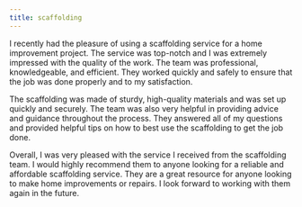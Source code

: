 ```yaml
---
title: scaffolding
---
```


I recently had the pleasure of using a scaffolding service for a home improvement project. The service was top-notch and I was extremely impressed with the quality of the work. The team was professional, knowledgeable, and efficient. They worked quickly and safely to ensure that the job was done properly and to my satisfaction.

The scaffolding was made of sturdy, high-quality materials and was set up quickly and securely. The team was also very helpful in providing advice and guidance throughout the process. They answered all of my questions and provided helpful tips on how to best use the scaffolding to get the job done.

Overall, I was very pleased with the service I received from the scaffolding team. I would highly recommend them to anyone looking for a reliable and affordable scaffolding service. They are a great resource for anyone looking to make home improvements or repairs. I look forward to working with them again in the future.